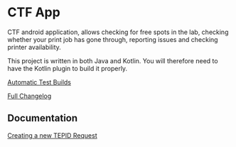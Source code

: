 # CTF App

CTF android application, allows checking for free spots in the lab, checking
whether your print job has gone through, reporting issues and checking 
printer availability.

This project is written in both Java and Kotlin. You will therefore need to have the Kotlin plugin to build it properly.

[Automatic Test Builds](https://github.com/ctf/CTF-Android.apk/releases/)

[Full Changelog](https://github.com/ctf/CTF-Android/tree/master/docs/Changelog.md)

## Documentation

[Creating a new TEPID Request](https://github.com/ctf/CTF-Android/blob/master/TepidRequests.md)




